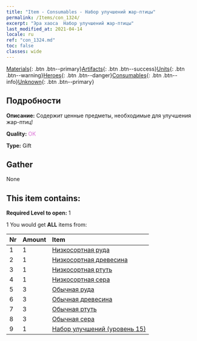```yaml
---
title: "Item - Consumables - Набор улучшений жар-птицы"
permalink: /Items/con_1324/
excerpt: "Эра хаоса  Набор улучшений жар-птицы"
last_modified_at: 2021-04-14
locale: ru
ref: "con_1324.md"
toc: false
classes: wide
---
```

 [Materials](/ru/Items/){: .btn .btn--primary}[Artifacts](/ru/Items/Artifacts/){: .btn .btn--success}[Units](/ru/Items/Units/){: .btn .btn--warning}[Heroes](/ru/Items/Heroes/){: .btn .btn--danger}[Consumables](/ru/Items/Consumables/){: .btn .btn--info}[Unknown](/ru/Items/Unknown/){: .btn .btn--primary}

## Подробности
 **Описание:** Содержит ценные предметы, необходимые для улучшения жар-птиц!

 **Quality:** <span style="color: #DA70D6">OK</span>

 **Type:** Gift

## Gather

  None

## This item contains:

 **Required Level to open:** 1

 1 You would get **ALL** items  from:

  | Nr | Amount |     Item    |
  |:---|:-------|:------------|
  | 1 | 1 | [Низкосортная руда](/ru/Items/mat_1/) | 
  | 2 | 1 | [Низкосортная древесина](/ru/Items/mat_1/) | 
  | 3 | 1 | [Низкосортная ртуть](/ru/Items/mat_2/) | 
  | 4 | 1 | [Низкосортная сера](/ru/Items/mat_3/) | 
  | 5 | 3 | [Обычная руда](/ru/Items/mat_6/) | 
  | 6 | 3 | [Обычная древесина](/ru/Items/mat_7/) | 
  | 7 | 3 | [Обычная ртуть](/ru/Items/mat_8/) | 
  | 8 | 3 | [Обычная сера](/ru/Items/mat_9/) | 
  | 9 | 1 | [Набор улучшений (уровень 15)](/ru/Items/con_1325/) | 
